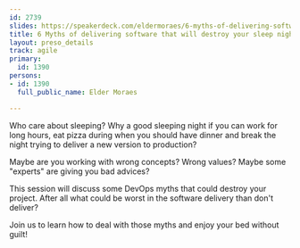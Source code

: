 ```yaml
---
id: 2739
slides: https://speakerdeck.com/eldermoraes/6-myths-of-delivering-software-that-will-destroy-your-sleep-nights
title: 6 Myths of delivering software that will destroy your sleep nights
layout: preso_details
track: agile
primary:
  id: 1390
persons:
- id: 1390
  full_public_name: Elder Moraes

---
```

Who care about sleeping? Why a good sleeping night if you can work for long hours, eat pizza during when you should have dinner and break the night trying to deliver a new version to production?

Maybe are you working with wrong concepts? Wrong values? Maybe some "experts" are giving you bad advices?

This session will discuss some DevOps myths that could destroy your project. After all what could be worst in the software delivery than don't deliver?

Join us to learn how to deal with those myths and enjoy your bed without guilt! 
